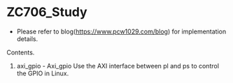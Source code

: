 # ZC706_Study
 - Please refer to blog(https://www.pcw1029.com/blog) for implementation details.
 
Contents.
01. axi_gpio 
		- Axi_gpio Use the AXI interface between pl and ps to control the GPIO in Linux.